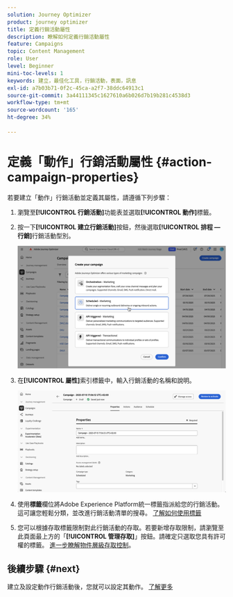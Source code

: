 ```yaml
---
solution: Journey Optimizer
product: journey optimizer
title: 定義行銷活動屬性
description: 瞭解如何定義行銷活動屬性
feature: Campaigns
topic: Content Management
role: User
level: Beginner
mini-toc-levels: 1
keywords: 建立，最佳化工具，行銷活動，表面，訊息
exl-id: a7b03b71-0f2c-45ca-a2f7-38ddc64913c1
source-git-commit: 3a44111345c1627610a6b026d7b19b281c4538d3
workflow-type: tm+mt
source-wordcount: '165'
ht-degree: 34%

---
```


# 定義「動作」行銷活動屬性 {#action-campaign-properties}

若要建立「動作」行銷活動並定義其屬性，請遵循下列步驟：

1. 瀏覽至&#x200B;**[!UICONTROL 行銷活動]**&#x200B;功能表並選取&#x200B;**[!UICONTROL 動作]**&#x200B;標籤。

1. 按一下&#x200B;**[!UICONTROL 建立行銷活動]**&#x200B;按鈕，然後選取&#x200B;**[!UICONTROL 排程 — 行銷]**&#x200B;行銷活動型別。

   ![](assets/create-campaign-modal.png)

1. 在&#x200B;**[!UICONTROL 屬性]**&#x200B;索引標籤中，輸入行銷活動的名稱和說明。

   ![](assets/create-campaign-properties.png)

1. 使用&#x200B;**標籤**&#x200B;欄位將Adobe Experience Platform統一標籤指派給您的行銷活動。 這可讓您輕鬆分類，並改進行銷活動清單的搜尋。 [了解如何使用標籤](../start/search-filter-categorize.md#tags)

1. 您可以根據存取標籤限制對此行銷活動的存取。若要新增存取限制，請瀏覽至此頁面最上方的「**[!UICONTROL 管理存取]**」按鈕。請確定只選取您具有許可權的標籤。 [進一步瞭解物件層級存取控制](../administration/object-based-access.md)。

## 後續步驟 {#next}

建立及設定動作行銷活動後，您就可以設定其動作。 [了解更多](campaign-action.md)
